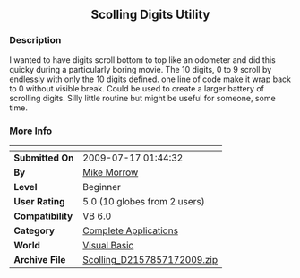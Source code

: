 ﻿<div align="center">

## Scolling Digits Utility


</div>

### Description

I wanted to have digits scroll bottom to top like an odometer and did this quicky during a particularly boring movie. The 10 digits, 0 to 9 scroll by endlessly with only the 10 digits defined. one line of code make it wrap back to 0 without visible break. Could be used to create a larger battery of scrolling digits. Silly little routine but might be useful for someone, some time.
 
### More Info
 


<span>             |<span>
---                |---
**Submitted On**   |2009-07-17 01:44:32
**By**             |[Mike Morrow](https://github.com/Planet-Source-Code/PSCIndex/blob/master/ByAuthor/mike-morrow.md)
**Level**          |Beginner
**User Rating**    |5.0 (10 globes from 2 users)
**Compatibility**  |VB 6\.0
**Category**       |[Complete Applications](https://github.com/Planet-Source-Code/PSCIndex/blob/master/ByCategory/complete-applications__1-27.md)
**World**          |[Visual Basic](https://github.com/Planet-Source-Code/PSCIndex/blob/master/ByWorld/visual-basic.md)
**Archive File**   |[Scolling\_D2157857172009\.zip](https://github.com/Planet-Source-Code/mike-morrow-scolling-digits-utility__1-72286/archive/master.zip)








